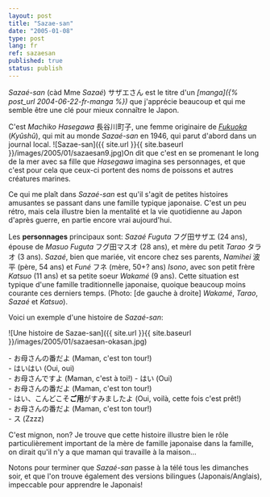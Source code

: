 ```yaml
---
layout: post
title: "Sazae-san"
date: "2005-01-08"
type: post
lang: fr
ref: sazaesan
published: true
status: publish
---
```




_Sazaé-san_ (càd Mme _Sazaé_) サザエさん est le titre d'un _[manga]({% post_url 2004-06-22-fr-manga %})_ que j'apprécie beaucoup et qui me semble être une clé pour mieux connaître le Japon.

C'est _Machiko Hasegawa_ 長谷川町子, une femme originaire de _[Fukuoka](http://www.japonophile.com/map/fukuoka/)_ (_Kyûshû_), qui mit au monde _Sazaé-san_ en 1946, qui parut d'abord dans un journal local. ![Sazae-san]({{ site.url }}{{ site.baseurl }}/images/2005/01/sazaesan9.jpg)On dit que c'est en se promenant le long de la mer avec sa fille que _Hasegawa_ imagina ses personnages, et que c'est pour cela que ceux-ci portent des noms de poissons et autres créatures marines.

Ce qui me plaît dans _Sazaé-san_ est qu'il s'agit de petites histoires amusantes se passant dans une famille typique japonaise. C'est un peu rétro, mais cela illustre bien la mentalité et la vie quotidienne au Japon d'après guerre, en partie encore vrai aujourd'hui.

Les **personnages** principaux sont: _Sazaé Fuguta_ フグ田サザエ (24 ans), épouse de _Masuo Fuguta_ フグ田マスオ (28 ans), et mère du petit _Tarao_ タラオ (3 ans). _Sazaé_, bien que mariée, vit encore chez ses parents, _Namihei_ 波平 (père, 54 ans) et _Funé_ フネ (mère, 50+? ans) _Isono_, avec son petit frère _Katsuo_ (11 ans) et sa petite soeur _Wakamé_ (9 ans). Cette situation est typique d'une famille traditionnelle japonaise, quoique beaucoup moins courante ces derniers temps. (Photo: \[de gauche à droite\] _Wakamé_, _Tarao_, _Sazaé_ et _Katsuo_).

Voici un exemple d'une histoire de _Sazaé-san_:

![Une histoire de Sazae-san]({{ site.url }}{{ site.baseurl }}/images/2005/01/sazaesan-okasan.jpg)

\- お母さんの番だよ (Maman, c'est ton tour!)  
\- はいはい (Oui, oui)  
\- お母さんですよ (Maman, c'est à toi!) - はい (Oui)  
\- お母さんの番だよ (Maman, c'est ton tour!)  
\- はい、こんどこそ**ご用**がすみましたよ (Oui, voilà, cette fois c'est prêt!)  
\- お母さんの番だよ (Maman, c'est ton tour!)  
\- ス (Zzzz)

C'est mignon, non? Je trouve que cette histoire illustre bien le rôle particulièrement important de la mère de famille japonaise dans la famille, on dirait qu'il n'y a que maman qui travaille à la maison...

Notons pour terminer que _Sazaé-san_ passe à la télé tous les dimanches soir, et que l'on trouve également des versions bilingues (Japonais/Anglais), impeccable pour apprendre le Japonais!



